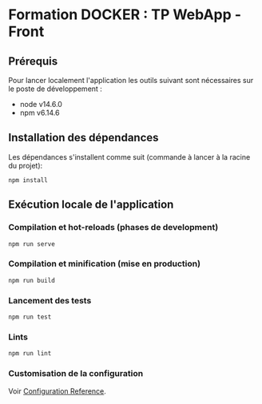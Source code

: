 # Formation DOCKER : TP WebApp - Front

## Prérequis

Pour lancer localement l'application les outils suivant sont nécessaires sur le poste de développement :
- node v14.6.0
- npm v6.14.6

## Installation des dépendances

Les dépendances s'installent comme suit (commande à lancer à la racine du projet):

```
npm install
```

## Exécution locale de l'application

### Compilation et hot-reloads (phases de development)
```
npm run serve
```

### Compilation et minification (mise en production)
```
npm run build
```

### Lancement des tests
```
npm run test
```

### Lints
```
npm run lint
```

### Customisation de la configuration
Voir [Configuration Reference](https://cli.vuejs.org/config/).
